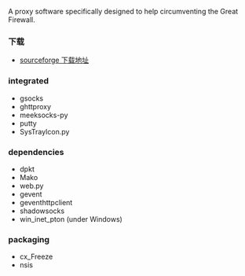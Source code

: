 A proxy software specifically designed to help circumventing the Great Firewall.

### 下载
* <a href="http://sourceforge.net/projects/fireflyproxy/files/firefly-proxy-win-0.1.3-install.exe/download" target="_blank">sourceforge 下载地址</a>

### integrated
* gsocks
* ghttproxy
* meeksocks-py
* putty
* SysTrayIcon.py
    
### dependencies
* dpkt
* Mako
* web.py
* gevent
* geventhttpclient
* shadowsocks
* win_inet_pton (under Windows)
    
### packaging
* cx_Freeze
* nsis
    

